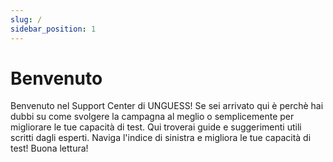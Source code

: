 ```yaml
---
slug: /
sidebar_position: 1
---
```


# Benvenuto

Benvenuto nel Support Center di UNGUESS!
Se sei arrivato qui è perchè hai dubbi su come svolgere la campagna al meglio o semplicemente per migliorare le tue capacità di test.
Qui troverai guide e suggerimenti utili scritti dagli esperti.
Naviga l'indice di sinistra e migliora le tue capacità di test!
Buona lettura!
